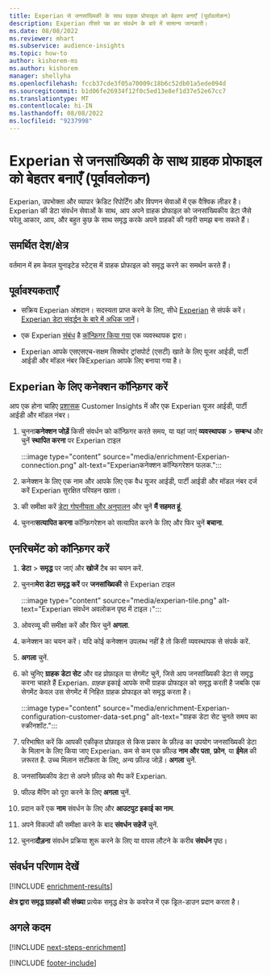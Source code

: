 ```yaml
---
title: Experian से जनसांख्यिकी के साथ ग्राहक प्रोफाइल को बेहतर बनाएँ (पूर्वावलोकन)
description: Experian तीसरे पक्ष का संवर्धन के बारे में सामान्य जानकारी।
ms.date: 08/08/2022
ms.reviewer: mhart
ms.subservice: audience-insights
ms.topic: how-to
author: kishorem-ms
ms.author: kishorem
manager: shellyha
ms.openlocfilehash: fccb37cde3f05a70009c18b6c52db01a5ede094d
ms.sourcegitcommit: b1d06fe26934f12f0c5ed13e8ef1d37e52e67cc7
ms.translationtype: MT
ms.contentlocale: hi-IN
ms.lasthandoff: 08/08/2022
ms.locfileid: "9237998"
---
```

# <a name="enrich-customer-profiles-with-demographics-from-experian-preview"></a>Experian से जनसांख्यिकी के साथ ग्राहक प्रोफाइल को बेहतर बनाएँ (पूर्वावलोकन)

Experian, उपभोक्ता और व्यापार क्रेडिट रिपोर्टिंग और विपणन सेवाओं में एक वैश्विक लीडर है। Experian की डेटा संवर्धन सेवाओं के साथ, आप अपने ग्राहक प्रोफाइल को जनसांख्यिकीय डेटा जैसे घरेलू आकार, आय, और बहुत कुछ के साथ समृद्ध करके अपने ग्राहकों की गहरी समझ बना सकते हैं।

## <a name="supported-countriesregions"></a>समर्थित देश/क्षेत्र

वर्तमान में हम केवल युनाइटेड स्टेट्स में ग्राहक प्रोफाइल को समृद्ध करने का समर्थन करते हैं।

## <a name="prerequisites"></a>पूर्वावश्यकताएँ

- सक्रिय Experian अंशदान। सदस्यता प्राप्त करने के लिए, सीधे [Experian](https://www.experian.com/marketing-services/contact) से संपर्क करें। [Experian डेटा संवर्द्धन के बारे में अधिक जानें](https://www.experian.com/marketing-services/microsoft?cmpid=ems_web_mci_cdppage)।

- एक Experian [संबंध](connections.md) है [कॉन्फ़िगर किया गया](#configure-the-connection-for-experian) एक व्यवस्थापक द्वारा।

- Experian आपके एसएसएच-सक्षम सिक्योर ट्रांसपोर्ट (एसटी) खाते के लिए यूजर आईडी, पार्टी आईडी और मॉडल नंबर किExperian आपके लिए बनाया गया है।

## <a name="configure-the-connection-for-experian"></a>Experian के लिए कनेक्शन कॉन्फ़िगर करें

आप एक होना चाहिए [प्रशासक](permissions.md#admin) Customer Insights में और एक Experian यूजर आईडी, पार्टी आईडी और मॉडल नंबर।

1. चुनना**कनेक्शन जोड़ें** किसी संवर्धन को कॉन्फ़िगर करते समय, या यहां जाएं **व्यवस्थापक** > **सम्बन्ध** और चुनें **स्थापित करना** पर Experian टाइल

   :::image type="content" source="media/enrichment-Experian-connection.png" alt-text="Experianकनेक्शन कॉन्फिगरेशन फलक.":::

1. कनेक्शन के लिए एक नाम और आपके लिए एक वैध यूजर आईडी, पार्टी आईडी और मॉडल नंबर दर्ज करें Experian सुरक्षित परिवहन खाता।

1. की समीक्षा करें [डेटा गोपनीयता और अनुपालन](connections.md#data-privacy-and-compliance) और चुनें **मैं सहमत हूं**.

1. चुनना**सत्यापित करना** कॉन्फ़िगरेशन को सत्यापित करने के लिए और फिर चुनें **बचाना**.

## <a name="configure-the-enrichment"></a>एनरिचमेंट को कॉन्फ़िगर करें

1. **डेटा** > **समृद्ध** पर जाएं और **खोजें** टैब का चयन करें.

1. चुनना**मेरा डेटा समृद्ध करें** पर **जनसांख्यिकी** से Experian टाइल

   :::image type="content" source="media/experian-tile.png" alt-text="Experian संवर्धन अवलोकन पृष्ठ में टाइल।":::

1. ओवरव्यू की समीक्षा करें और फिर चुनें **अगला**.

1. कनेक्शन का चयन करें। यदि कोई कनेक्शन उपलब्ध नहीं है तो किसी व्यवस्थापक से संपर्क करें.

1. **अगला** चुनें.

1. को चुनिए **ग्राहक डेटा सेट** और वह प्रोफ़ाइल या सेगमेंट चुनें, जिसे आप जनसांख्यिकी डेटा से समृद्ध करना चाहते हैं Experian. *ग्राहक* इकाई आपके सभी ग्राहक प्रोफाइल को समृद्ध करती है जबकि एक सेगमेंट केवल उस सेगमेंट में निहित ग्राहक प्रोफाइल को समृद्ध करता है।

    :::image type="content" source="media/enrichment-Experian-configuration-customer-data-set.png" alt-text="ग्राहक डेटा सेट चुनते समय का स्क्रीनशॉट.":::

1. परिभाषित करें कि आपकी एकीकृत प्रोफ़ाइल से किस प्रकार के फ़ील्ड का उपयोग जनसांख्यिकी डेटा के मिलान के लिए किया जाए Experian. कम से कम एक फ़ील्ड **नाम और पता**, **फ़ोन**, या **ईमेल** की ज़रूरत है. उच्च मिलान सटीकता के लिए, अन्य फ़ील्ड जोड़ें। **अगला** चुनें.

1. जनसांख्यिकीय डेटा से अपने फ़ील्ड को मैप करें Experian.

1. फील्ड मैपिंग को पूरा करने के लिए **अगला** चुनें.

1. प्रदान करें एक **नाम** संवर्धन के लिए और **आउटपुट इकाई का नाम**.

1. अपने विकल्पों की समीक्षा करने के बाद **संवर्धन सहेजें** चुनें.

1. चुनना**दौड़ना** संवर्धन प्रक्रिया शुरू करने के लिए या वापस लौटने के करीब **संवर्धन** पृष्ठ।

## <a name="view-enrichment-results"></a>संवर्धन परिणाम देखें

[!INCLUDE [enrichment-results](includes/enrichment-results.md)]

**क्षेत्र द्वारा समृद्ध ग्राहकों की संख्या** प्रत्येक समृद्ध क्षेत्र के कवरेज में एक ड्रिल-डाउन प्रदान करता है।

## <a name="next-steps"></a>अगले कदम

[!INCLUDE [next-steps-enrichment](includes/next-steps-enrichment.md)]

[!INCLUDE [footer-include](includes/footer-banner.md)]
